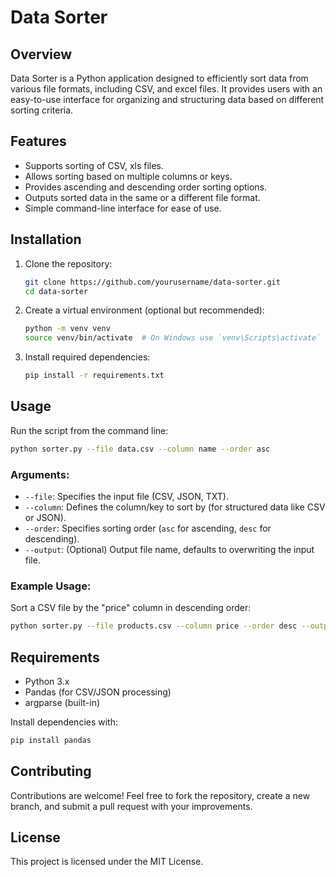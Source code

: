 # Data Sorter

## Overview
Data Sorter is a Python application designed to efficiently sort data from various file formats, including CSV, and excel files. It provides users with an easy-to-use interface for organizing and structuring data based on different sorting criteria.

## Features
- Supports sorting of CSV, xls files.
- Allows sorting based on multiple columns or keys.
- Provides ascending and descending order sorting options.
- Outputs sorted data in the same or a different file format.
- Simple command-line interface for ease of use.

## Installation
1. Clone the repository:
   ```bash
   git clone https://github.com/yourusername/data-sorter.git
   cd data-sorter
   ```
2. Create a virtual environment (optional but recommended):
   ```bash
   python -m venv venv
   source venv/bin/activate  # On Windows use `venv\Scripts\activate`
   ```
3. Install required dependencies:
   ```bash
   pip install -r requirements.txt
   ```

## Usage
Run the script from the command line:
```bash
python sorter.py --file data.csv --column name --order asc
```

### Arguments:
- `--file`: Specifies the input file (CSV, JSON, TXT).
- `--column`: Defines the column/key to sort by (for structured data like CSV or JSON).
- `--order`: Specifies sorting order (`asc` for ascending, `desc` for descending).
- `--output`: (Optional) Output file name, defaults to overwriting the input file.

### Example Usage:
Sort a CSV file by the "price" column in descending order:
```bash
python sorter.py --file products.csv --column price --order desc --output sorted_products.csv
```

## Requirements
- Python 3.x
- Pandas (for CSV/JSON processing)
- argparse (built-in)

Install dependencies with:
```bash
pip install pandas
```

## Contributing
Contributions are welcome! Feel free to fork the repository, create a new branch, and submit a pull request with your improvements.

## License
This project is licensed under the MIT License.


